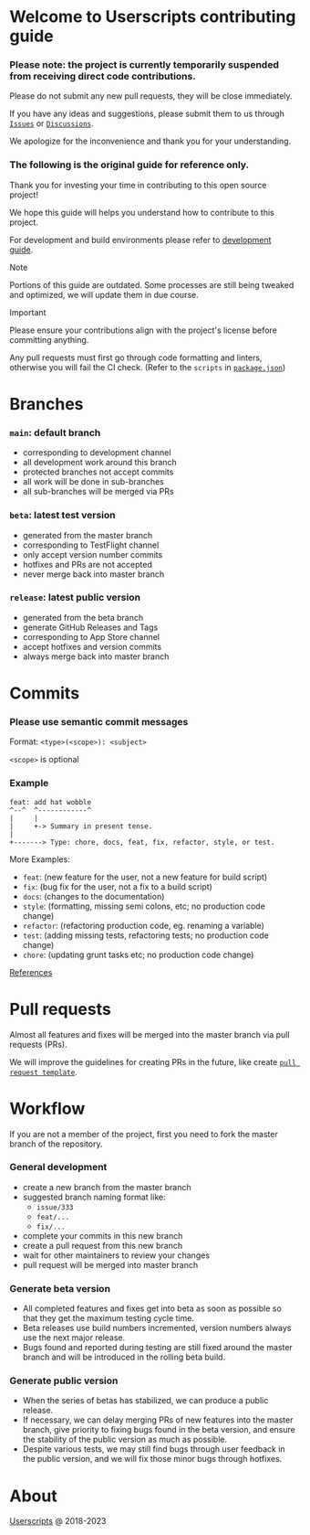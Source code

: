# Welcome to Userscripts contributing guide

### Please note: the project is currently temporarily suspended from receiving direct code contributions.

Please do not submit any new pull requests, they will be close immediately.

If you have any ideas and suggestions, please submit them to us through [`Issues`](https://github.com/quoid/userscripts/issues) or [`Discussions`](https://github.com/quoid/userscripts/discussions).

We apologize for the inconvenience and thank you for your understanding.

### The following is the original guide for reference only.

Thank you for investing your time in contributing to this open source project!

We hope this guide will helps you understand how to contribute to this project.

For development and build environments please refer to [development guide](dev.md).

> [!NOTE]
> Portions of this guide are outdated. Some processes are still being tweaked and optimized, we will update them in due course.

> [!IMPORTANT]
> Please ensure your contributions align with the project's license before committing anything.
>
> Any pull requests must first go through code formatting and linters, otherwise you will fail the CI check. (Refer to the `scripts` in [`package.json`](../package.json))

# Branches

### `main`: default branch

- corresponding to development channel
- all development work around this branch
- protected branches not accept commits
- all work will be done in sub-branches
- all sub-branches will be merged via PRs

### `beta`: latest test version

- generated from the master branch
- corresponding to TestFlight channel
- only accept version number commits
- hotfixes and PRs are not accepted
- never merge back into master branch

### `release`: latest public version

- generated from the beta branch
- generate GitHub Releases and Tags
- corresponding to App Store channel
- accept hotfixes and version commits
- always merge back into master branch

# Commits

### Please use semantic commit messages

Format: `<type>(<scope>): <subject>`

`<scope>` is optional

### Example

```
feat: add hat wobble
^--^  ^------------^
|     |
|     +-> Summary in present tense.
|
+-------> Type: chore, docs, feat, fix, refactor, style, or test.
```

More Examples:

- `feat`: (new feature for the user, not a new feature for build script)
- `fix`: (bug fix for the user, not a fix to a build script)
- `docs`: (changes to the documentation)
- `style`: (formatting, missing semi colons, etc; no production code change)
- `refactor`: (refactoring production code, eg. renaming a variable)
- `test`: (adding missing tests, refactoring tests; no production code change)
- `chore`: (updating grunt tasks etc; no production code change)

[References](https://gist.github.com/joshbuchea/6f47e86d2510bce28f8e7f42ae84c716)

# Pull requests

Almost all features and fixes will be merged into the master branch via pull requests (PRs).

We will improve the guidelines for creating PRs in the future, like create [`pull request template`](https://docs.github.com/communities/using-templates-to-encourage-useful-issues-and-pull-requests/creating-a-pull-request-template-for-your-repository).

# Workflow

If you are not a member of the project, first you need to fork the master branch of the repository.

### General development

- create a new branch from the master branch
- suggested branch naming format like:
  - `issue/333`
  - `feat/...`
  - `fix/...`
- complete your commits in this new branch
- create a pull request from this new branch
- wait for other maintainers to review your changes
- pull request will be merged into master branch

### Generate beta version

- All completed features and fixes get into beta as soon as possible so that they get the maximum testing cycle time.
- Beta releases use build numbers incremented, version numbers always use the next major release.
- Bugs found and reported during testing are still fixed around the master branch and will be introduced in the rolling beta build.

### Generate public version

- When the series of betas has stabilized, we can produce a public release.
- If necessary, we can delay merging PRs of new features into the master branch, give priority to fixing bugs found in the beta version, and ensure the stability of the public version as much as possible.
- Despite various tests, we may still find bugs through user feedback in the public version, and we will fix those minor bugs through hotfixes.

# About

[Userscripts](https://github.com/quoid/userscripts) @ 2018-2023
